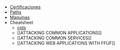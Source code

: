 

- [Certificaciones](certificaciones.md)
- [Paths](paths.md)
- [Maquinas](maquinas.md)
-  Cheatsheet
	- [cpts](CPTS-cheatsheet/README.md)
	- [[ATTACKING COMMON APPLICATIONS]]
	- [[ATTACKING COMMON SERVICES]]
	- [[ATTACKING WEB APPLICATIONS WITH FFUF]]